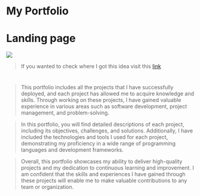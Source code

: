 # My Portfolio

# Landing page
![](https://media.giphy.com/media/v1.Y2lkPTc5MGI3NjExNGQ0Y2M3NTk3MzU4OTVlNDZkZTZkMDI2Y2I5MzhjYzMwMDMwYjA3YiZjdD1n/ONDAFWvEKebsbBgcvm/giphy.gif)


> If you wanted to check where I got this idea visit this [link](https://github.com/mayankagarwal09/dev-portfolio)
#
> This portfolio includes all the projects that I have successfully deployed, and each project has allowed me to acquire knowledge and skills. Through working on these projects, I have gained valuable experience in various areas such as software development, project management, and problem-solving.

> In this portfolio, you will find detailed descriptions of each project, including its objectives, challenges, and solutions. Additionally, I have included the technologies and tools I used for each project, demonstrating my proficiency in a wide range of programming languages and development frameworks.

> Overall, this portfolio showcases my ability to deliver high-quality projects and my dedication to continuous learning and improvement. I am confident that the skills and experiences I have gained through these projects will enable me to make valuable contributions to any team or organization.
